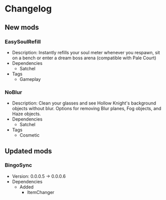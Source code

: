 # Changelog


## New mods

### EasySoulRefill

- Description: Instantly refills your soul meter whenever you respawn, sit on a bench or enter a dream boss arena (compatible with Pale Court)
- Dependencies
  + Satchel
- Tags
  + Gameplay

### NoBlur

- Description: Clean your glasses and see Hollow Knight&#x27;s background objects without blur. Options for removing Blur planes, Fog objects, and Haze objects.
- Dependencies
  + Satchel
- Tags
  + Cosmetic


## Updated mods

### BingoSync

- Version: 0.0.0.5 -> 0.0.0.6
- Dependencies
  + Added
    - ItemChanger

